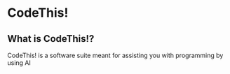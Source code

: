 # CodeThis!
## What is CodeThis!?
CodeThis! is a software suite meant for assisting you with programming by using AI